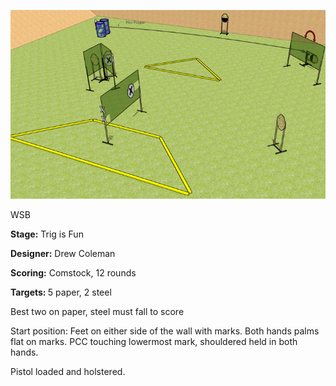 ![Trig is Fun](Stage%20Design.png)

WSB

<b>Stage:</b> Trig is Fun

<b>Designer:</b> Drew Coleman

<b>Scoring:</b> Comstock, 12 rounds

<b>Targets: </b>5 paper, 2 steel

Best two on paper, steel must fall to score

Start position: Feet on either side of the wall with marks. Both hands palms flat on marks. PCC touching lowermost mark, shouldered held in both hands.

Pistol loaded and holstered.
